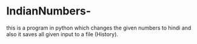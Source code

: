 # IndianNumbers-
this is a program in python which changes the given numbers to hindi and also it saves all given input to a file (History).
